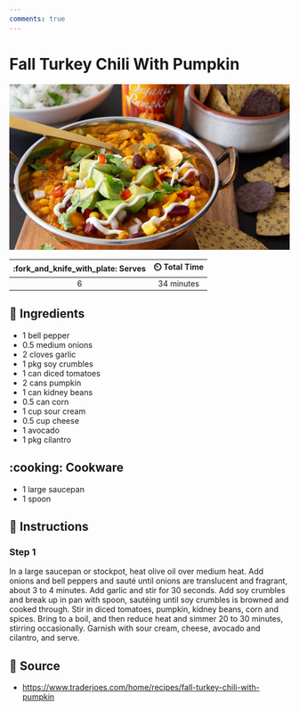 ```yaml
---
comments: true
---
```

# Fall Turkey Chili With Pumpkin

![Fall Turkey Chili With Pumpkin](../assets/images/fall-turkey-chili-with-pumpkin.png)

| :fork_and_knife_with_plate: Serves | :timer_clock: Total Time |
|:----------------------------------:|:-----------------------: |
| 6 | 34 minutes |

## :salt: Ingredients

- 1 bell pepper
- 0.5 medium onions
- 2 cloves garlic
- 1 pkg soy crumbles
- 1 can diced tomatoes
- 2 cans pumpkin
- 1 can kidney beans
- 0.5 can corn
- 1 cup sour cream
- 0.5 cup cheese
- 1 avocado
- 1 pkg cilantro

## :cooking: Cookware

- 1 large saucepan
- 1 spoon

## :pencil: Instructions

### Step 1

In a large saucepan or stockpot, heat olive oil over medium heat. Add onions and bell peppers and sauté until onions
are translucent and fragrant, about 3 to 4 minutes. Add garlic and stir for 30 seconds. Add soy crumbles and break up
in pan with spoon, sautéing until soy crumbles is browned and cooked through. Stir in diced tomatoes, pumpkin, kidney
beans, corn and spices. Bring to a boil, and then reduce heat and simmer 20 to 30 minutes, stirring occasionally.
Garnish with sour cream, cheese, avocado and cilantro, and serve.

## :link: Source

- <https://www.traderjoes.com/home/recipes/fall-turkey-chili-with-pumpkin>
